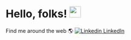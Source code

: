 # Hello, folks! <img src="https://raw.githubusercontent.com/MartinHeinz/MartinHeinz/master/wave.gif" width="30px">

 Find me around the web 🌎
 [![Linkedin](https://i.stack.imgur.com/gVE0j.png) LinkedIn](https://www.linkedin.com/in/shaimaihdoosh/)

